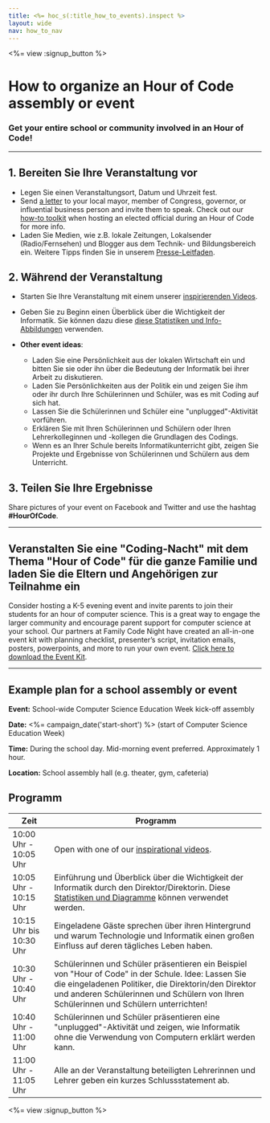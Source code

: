 ```yaml
---
title: <%= hoc_s(:title_how_to_events).inspect %>
layout: wide
nav: how_to_nav
---
```

<%= view :signup_button %>

# How to organize an Hour of Code assembly or event

### Get your entire school or community involved in an Hour of Code!

---

## 1. Bereiten Sie Ihre Veranstaltung vor

- Legen Sie einen Veranstaltungsort, Datum und Uhrzeit fest.
- Send [a letter](https://hourofcode.com/promote/resources#sample-emails) to your local mayor, member of Congress, governor, or influential business person and invite them to speak. Check out our [how-to toolkit](<%=localized_file('/files/elected-official.pdf')%>) when hosting an elected official during an Hour of Code for more info.
- Laden Sie Medien, wie z.B. lokale Zeitungen, Lokalsender (Radio/Fernsehen) und Blogger aus dem Technik- und Bildungsbereich ein. Weitere Tipps finden Sie in unserem [Presse-Leitfaden](<%=resolve_url('/files/elected-official.pdf')%>).

## 2. Während der Veranstaltung

- Starten Sie Ihre Veranstaltung mit einem unserer [inspirierenden Videos](<%= resolve_url('/promote/resources#videos') %>).
- Geben Sie zu Beginn einen Überblick über die Wichtigkeit der Informatik. Sie können dazu diese [ diese Statistiken und Info-Abbildungen](<%= resolve_url('/promote/stats') %>) verwenden.   
      
    
- **Other event ideas**: 
    - Laden Sie eine Persönlichkeit aus der lokalen Wirtschaft ein und bitten Sie sie oder ihn über die Bedeutung der Informatik bei ihrer Arbeit zu diskutieren.
    - Laden Sie Persönlichkeiten aus der Politik ein und zeigen Sie ihm oder ihr durch Ihre Schülerinnen und Schüler, was es mit Coding auf sich hat.
    - Lassen Sie die Schülerinnen und Schüler eine "unplugged"-Aktivität vorführen.
    - Erklären Sie mit Ihren Schülerinnen und Schülern oder Ihren Lehrerkolleginnen und -kollegen die Grundlagen des Codings.
    - Wenn es an Ihrer Schule bereits Informatikunterricht gibt, zeigen Sie Projekte und Ergebnisse von Schülerinnen und Schülern aus dem Unterricht.

## 3. Teilen Sie Ihre Ergebnisse

Share pictures of your event on Facebook and Twitter and use the hashtag **#HourOfCode**.

---

## Veranstalten Sie eine "Coding-Nacht" mit dem Thema "Hour of Code" für die ganze Familie und laden Sie die Eltern und Angehörigen zur Teilnahme ein

Consider hosting a K-5 evening event and invite parents to join their students for an hour of computer science. This is a great way to engage the larger community and encourage parent support for computer science at your school. Our partners at Family Code Night have created an all-in-one event kit with planning checklist, presenter’s script, invitation emails, posters, powerpoints, and more to run your own event. [Click here to download the Event Kit](http://www.familycodenight.org/DownloadCodeDotOrg.html).

---

## Example plan for a school assembly or event

**Event:** School-wide Computer Science Education Week kick-off assembly

**Date:** <%= campaign_date('start-short') %> (start of Computer Science Education Week)

**Time:** During the school day. Mid-morning event preferred. Approximately 1 hour.

**Location:** School assembly hall (e.g. theater, gym, cafeteria)

## Programm

| Zeit                    | Programm                                                                                                                                                                                                                                              |
| ----------------------- | ----------------------------------------------------------------------------------------------------------------------------------------------------------------------------------------------------------------------------------------------------- |
| 10:00 Uhr - 10:05 Uhr   | Open with one of our [inspirational videos](<%= resolve_url('/promote/resources#videos') %>).                                                                                                                                                           |
| 10:05 Uhr - 10:15 Uhr   | Einführung und Überblick über die Wichtigkeit der Informatik durch den Direktor/Direktorin. Diese [Statistiken und Diagramme](<%= resolve_url('/promote/stats') %>) können verwendet werden.                                                            |
| 10:15 Uhr bis 10:30 Uhr | Eingeladene Gäste sprechen über ihren Hintergrund und warum Technologie und Informatik einen großen Einfluss auf deren tägliches Leben haben.                                                                                                         |
| 10:30 Uhr - 10:40 Uhr   | Schülerinnen und Schüler präsentieren ein Beispiel von "Hour of Code" in der Schule. Idee: Lassen Sie die eingeladenen Politiker, die Direktorin/den Direktor und anderen Schülerinnen und Schülern von Ihren Schülerinnen und Schülern unterrichten! |
| 10:40 Uhr - 11:00 Uhr   | Schülerinnen und Schüler präsentieren eine "unplugged"-Aktivität und zeigen, wie Informatik ohne die Verwendung von Computern erklärt werden kann.                                                                                                    |
| 11:00 Uhr - 11:05 Uhr   | Alle an der Veranstaltung beteiligten Lehrerinnen und Lehrer geben ein kurzes Schlussstatement ab.                                                                                                                                                    |

<%= view :signup_button %>